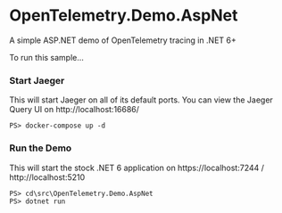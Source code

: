 # OpenTelemetry.Demo.AspNet
A simple ASP.NET demo of OpenTelemetry tracing in .NET 6+

To run this sample...

### Start Jaeger
This will start Jaeger on all of its default ports. You can view the Jaeger Query UI on http://localhost:16686/

```
PS> docker-compose up -d
```

### Run the Demo
This will start the stock .NET 6 application on https://localhost:7244 / http://localhost:5210

```
PS> cd\src\OpenTelemetry.Demo.AspNet
PS> dotnet run
```